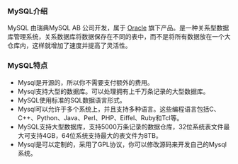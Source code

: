 ### MySQL介绍

MySQL 由瑞典MySQL AB 公司开发，属于 [Oracle](https://baike.baidu.com/item/Oracle) 旗下产品。是一种关系型数据库管理系统，关系数据库将数据保存在不同的表中，而不是将所有数据放在一个大仓库内，这样就增加了速度并提高了灵活性。

### MySQL特点

- Mysql是开源的，所以你不需要支付额外的费用。
- Mysql支持大型的数据库。可以处理拥有上千万条记录的大型数据库。
- MySQL使用标准的SQL数据语言形式。
- Mysql可以允许于多个系统上，并且支持多种语言。这些编程语言包括C、C++、Python、Java、Perl、PHP、Eiffel、Ruby和Tcl等。
- MySQL支持大型数据库，支持5000万条记录的数据仓库，32位系统表文件最大可支持4GB，64位系统支持最大的表文件为8TB。
- Mysql是可以定制的，采用了GPL协议，你可以修改源码来开发自己的Mysql系统。


